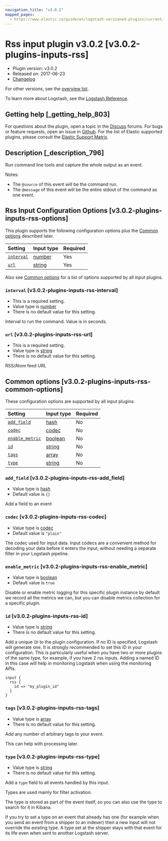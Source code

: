 ```yaml
---
navigation_title: "v3.0.2"
mapped_pages:
  - https://www.elastic.co/guide/en/logstash-versioned-plugins/current/v3.0.2-plugins-inputs-rss.html
---
```


# Rss input plugin v3.0.2 [v3.0.2-plugins-inputs-rss]

* Plugin version: v3.0.2
* Released on: 2017-06-23
* [Changelog](https://github.com/logstash-plugins/logstash-input-rss/blob/v3.0.2/CHANGELOG.md)

For other versions, see the [overview list](input-rss-index.md).

To learn more about Logstash, see the [Logstash Reference](https://www.elastic.co/guide/en/logstash/current/index.html).

## Getting help [_getting_help_803]

For questions about the plugin, open a topic in the [Discuss](http://discuss.elastic.co) forums. For bugs or feature requests, open an issue in [Github](https://github.com/logstash-plugins/logstash-input-rss). For the list of Elastic supported plugins, please consult the [Elastic Support Matrix](https://www.elastic.co/support/matrix#matrix_logstash_plugins).

## Description [_description_796]

Run command line tools and capture the whole output as an event.

Notes:

* The `@source` of this event will be the command run.
* The `@message` of this event will be the entire stdout of the command as one event.

## Rss Input Configuration Options [v3.0.2-plugins-inputs-rss-options]

This plugin supports the following configuration options plus the [Common options](v3-0-2-plugins-inputs-rss.md#v3.0.2-plugins-inputs-rss-common-options) described later.

| Setting | Input type | Required |
| :- | :- | :- |
| [`interval`](v3-0-2-plugins-inputs-rss.md#v3.0.2-plugins-inputs-rss-interval) | [number](/lsr/value-types.md#number) | Yes |
| [`url`](v3-0-2-plugins-inputs-rss.md#v3.0.2-plugins-inputs-rss-url) | [string](/lsr/value-types.md#string) | Yes |

Also see [Common options](v3-0-2-plugins-inputs-rss.md#v3.0.2-plugins-inputs-rss-common-options) for a list of options supported by all input plugins.

### `interval` [v3.0.2-plugins-inputs-rss-interval]

* This is a required setting.
* Value type is [number](/lsr/value-types.md#number)
* There is no default value for this setting.

Interval to run the command. Value is in seconds.

### `url` [v3.0.2-plugins-inputs-rss-url]

* This is a required setting.
* Value type is [string](/lsr/value-types.md#string)
* There is no default value for this setting.

RSS/Atom feed URL

## Common options [v3.0.2-plugins-inputs-rss-common-options]

These configuration options are supported by all input plugins:

| Setting | Input type | Required |
| :- | :- | :- |
| [`add_field`](v3-0-2-plugins-inputs-rss.md#v3.0.2-plugins-inputs-rss-add_field) | [hash](/lsr/value-types.md#hash) | No |
| [`codec`](v3-0-2-plugins-inputs-rss.md#v3.0.2-plugins-inputs-rss-codec) | [codec](/lsr/value-types.md#codec) | No |
| [`enable_metric`](v3-0-2-plugins-inputs-rss.md#v3.0.2-plugins-inputs-rss-enable_metric) | [boolean](/lsr/value-types.md#boolean) | No |
| [`id`](v3-0-2-plugins-inputs-rss.md#v3.0.2-plugins-inputs-rss-id) | [string](/lsr/value-types.md#string) | No |
| [`tags`](v3-0-2-plugins-inputs-rss.md#v3.0.2-plugins-inputs-rss-tags) | [array](/lsr/value-types.md#array) | No |
| [`type`](v3-0-2-plugins-inputs-rss.md#v3.0.2-plugins-inputs-rss-type) | [string](/lsr/value-types.md#string) | No |

### `add_field` [v3.0.2-plugins-inputs-rss-add_field]

* Value type is [hash](/lsr/value-types.md#hash)
* Default value is `{}`

Add a field to an event

### `codec` [v3.0.2-plugins-inputs-rss-codec]

* Value type is [codec](/lsr/value-types.md#codec)
* Default value is `"plain"`

The codec used for input data. Input codecs are a convenient method for decoding your data before it enters the input, without needing a separate filter in your Logstash pipeline.

### `enable_metric` [v3.0.2-plugins-inputs-rss-enable_metric]

* Value type is [boolean](/lsr/value-types.md#boolean)
* Default value is `true`

Disable or enable metric logging for this specific plugin instance by default we record all the metrics we can, but you can disable metrics collection for a specific plugin.

### `id` [v3.0.2-plugins-inputs-rss-id]

* Value type is [string](/lsr/value-types.md#string)
* There is no default value for this setting.

Add a unique `ID` to the plugin configuration. If no ID is specified, Logstash will generate one. It is strongly recommended to set this ID in your configuration. This is particularly useful when you have two or more plugins of the same type, for example, if you have 2 rss inputs. Adding a named ID in this case will help in monitoring Logstash when using the monitoring APIs.

```
input {
  rss {
    id => "my_plugin_id"
  }
}
```

### `tags` [v3.0.2-plugins-inputs-rss-tags]

* Value type is [array](/lsr/value-types.md#array)
* There is no default value for this setting.

Add any number of arbitrary tags to your event.

This can help with processing later.

### `type` [v3.0.2-plugins-inputs-rss-type]

* Value type is [string](/lsr/value-types.md#string)
* There is no default value for this setting.

Add a `type` field to all events handled by this input.

Types are used mainly for filter activation.

The type is stored as part of the event itself, so you can also use the type to search for it in Kibana.

If you try to set a type on an event that already has one (for example when you send an event from a shipper to an indexer) then a new input will not override the existing type. A type set at the shipper stays with that event for its life even when sent to another Logstash server.
